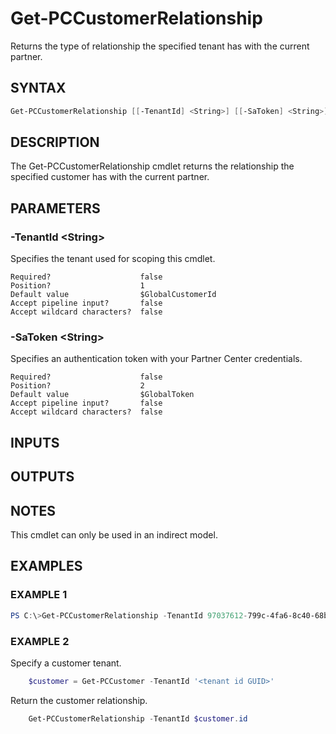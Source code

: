 # Get-PCCustomerRelationship

Returns the type of relationship the specified tenant has with the current partner.

## SYNTAX

```powershell
Get-PCCustomerRelationship [[-TenantId] <String>] [[-SaToken] <String>] [<CommonParameters>]
```

## DESCRIPTION

The Get-PCCustomerRelationship cmdlet returns the relationship the specified customer has with the current partner.

## PARAMETERS

### -TenantId &lt;String&gt;

Specifies the tenant used for scoping this cmdlet.

```
Required?                    false
Position?                    1
Default value                $GlobalCustomerId
Accept pipeline input?       false
Accept wildcard characters?  false
```

### -SaToken &lt;String&gt;

Specifies an authentication token with your Partner Center credentials.

```
Required?                    false
Position?                    2
Default value                $GlobalToken
Accept pipeline input?       false
Accept wildcard characters?  false
```

## INPUTS

## OUTPUTS

## NOTES

This cmdlet can only be used in an indirect model.

## EXAMPLES

### EXAMPLE 1

```powershell
PS C:\>Get-PCCustomerRelationship -TenantId 97037612-799c-4fa6-8c40-68be72c6b83c
```

### EXAMPLE 2

Specify a customer tenant.

```powershell
    $customer = Get-PCCustomer -TenantId '<tenant id GUID>'
```

Return the customer relationship.

```powershell
    Get-PCCustomerRelationship -TenantId $customer.id
```
